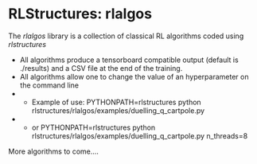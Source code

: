 # RLStructures: rlalgos

The *rlalgos* library is a collection of classical RL algorithms coded using *rlstructures*

* All algorithms produce a tensorboard compatible output (default is ./results) and a CSV file at the end of the training. 
* All algorithms allow one to change the value of an hyperparameter on the command line
* * Example of use: PYTHONPATH=rlstructures python rlstructures/rlalgos/examples/duelling_q_cartpole.py
* * or PYTHONPATH=rlstructures python rlstructures/rlalgos/examples/duelling_q_cartpole.py n_threads=8

More algorithms to come....

